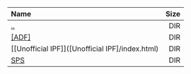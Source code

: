 |Name|Size|
|:---|---:|
|[..](../index.html)|DIR|
|[[ADF]]([ADF]/index.html)|DIR|
|[[Unofficial IPF]]([Unofficial IPF]/index.html)|DIR|
|[SPS](SPS/index.html)|DIR|
